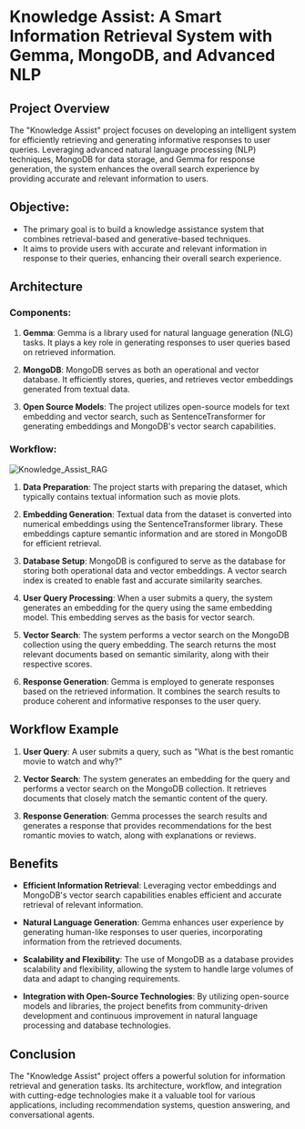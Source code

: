 # Knowledge Assist: A Smart Information Retrieval System with Gemma, MongoDB, and Advanced NLP

## Project Overview

The "Knowledge Assist" project focuses on developing an intelligent system for efficiently retrieving and generating informative responses to user queries. Leveraging advanced natural language processing (NLP) techniques, MongoDB for data storage, and Gemma for response generation, the system enhances the overall search experience by providing accurate and relevant information to users.

## **Objective**:
   - The primary goal is to build a knowledge assistance system that combines retrieval-based and generative-based techniques.
   - It aims to provide users with accurate and relevant information in response to their queries, enhancing their overall search experience.

## Architecture

### Components:

1. **Gemma**: Gemma is a library used for natural language generation (NLG) tasks. It plays a key role in generating responses to user queries based on retrieved information.
   
2. **MongoDB**: MongoDB serves as both an operational and vector database. It efficiently stores, queries, and retrieves vector embeddings generated from textual data.

3. **Open Source Models**: The project utilizes open-source models for text embedding and vector search, such as SentenceTransformer for generating embeddings and MongoDB's vector search capabilities.

### Workflow:
![Knowledge_Assist_RAG](https://github.com/chethanhn29/Large_Language_Models-Pojects/assets/110838853/c2c0864c-d04a-4931-843d-dd0da9edfbcd)


1. **Data Preparation**: The project starts with preparing the dataset, which typically contains textual information such as movie plots.

2. **Embedding Generation**: Textual data from the dataset is converted into numerical embeddings using the SentenceTransformer library. These embeddings capture semantic information and are stored in MongoDB for efficient retrieval.

3. **Database Setup**: MongoDB is configured to serve as the database for storing both operational data and vector embeddings. A vector search index is created to enable fast and accurate similarity searches.

4. **User Query Processing**: When a user submits a query, the system generates an embedding for the query using the same embedding model. This embedding serves as the basis for vector search.

5. **Vector Search**: The system performs a vector search on the MongoDB collection using the query embedding. The search returns the most relevant documents based on semantic similarity, along with their respective scores.

6. **Response Generation**: Gemma is employed to generate responses based on the retrieved information. It combines the search results to produce coherent and informative responses to the user query.

## Workflow Example

1. **User Query**: A user submits a query, such as "What is the best romantic movie to watch and why?"

2. **Vector Search**: The system generates an embedding for the query and performs a vector search on the MongoDB collection. It retrieves documents that closely match the semantic content of the query.

3. **Response Generation**: Gemma processes the search results and generates a response that provides recommendations for the best romantic movies to watch, along with explanations or reviews.

## Benefits

- **Efficient Information Retrieval**: Leveraging vector embeddings and MongoDB's vector search capabilities enables efficient and accurate retrieval of relevant information.
  
- **Natural Language Generation**: Gemma enhances user experience by generating human-like responses to user queries, incorporating information from the retrieved documents.

- **Scalability and Flexibility**: The use of MongoDB as a database provides scalability and flexibility, allowing the system to handle large volumes of data and adapt to changing requirements.

- **Integration with Open-Source Technologies**: By utilizing open-source models and libraries, the project benefits from community-driven development and continuous improvement in natural language processing and database technologies.

## Conclusion

The "Knowledge Assist" project offers a powerful solution for information retrieval and generation tasks. Its architecture, workflow, and integration with cutting-edge technologies make it a valuable tool for various applications, including recommendation systems, question answering, and conversational agents.
